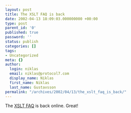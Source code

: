 ```yaml
---
layout: post
title: The XSLT FAQ is back
date: 2002-04-13 18:09:03.000000000 +00:00
type: post
parent_id: '0'
published: true
password: ''
status: publish
categories: []
tags:
- Uncategorized
meta: {}
author:
  login: niklas
  email: niklas@protocol7.com
  display_name: Niklas
  first_name: Niklas
  last_name: Gustavsson
permalink: "/archives/2002/04/13/the_xslt_faq_is_back/"
---
```

The [XSLT FAQ](http://www.dpawson.co.uk/xsl/xslfaq.html) is back online. Great!

